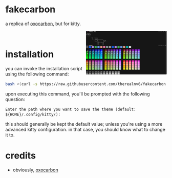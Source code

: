 # fakecarbon

a replica of [oxocarbon](https://github.com/nyoom-engineering/oxocarbon.nvim),
but for kitty.

<img src="https://raw.githubusercontent.com/therealnv6/fakecarbon.conf/main/assets/screenshot.png" 
    width="50%" 
    align="right">
<br>

# installation

you can invoke the installation script using the following command:

```sh
bash <(curl -s https://raw.githubusercontent.com/therealnv6/fakecarbon.conf/main/install.sh)
```

upon executing this command, you'll be prompted with the following question:

```
Enter the path where you want to save the theme (default:
${HOME}/.config/kitty/):
```

this should generally be kept the default value; unless you're using a more
advanced kitty configuration. in that case, you should know what to change it
to.

# credits

- obviously, [oxocarbon](https://github.com/nyoom-engineering/oxocarbon.nvim)
